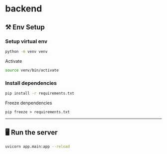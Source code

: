 # backend

## ⚒️ Env Setup 
### Setup virtual env 
```bash
python -m venv venv
```

Activate
```bash
source venv/bin/activate
```

### Install dependencies 

```bash
pip install -r requirements.txt
```

Freeze denpendencies 
```
pip freeze > requirements.txt
```
---

## 🖥️ Run the server 

```bash
uvicorn app.main:app --reload
```






